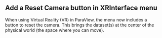 ## Add a Reset Camera button in XRInterface menu

When using Virtual Reality (VR) in ParaView, the menu now includes a button to reset the camera.
This brings the dataset(s) at the center of the physical world (the space where you can move).
